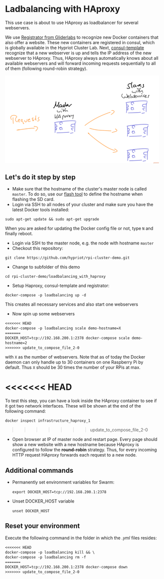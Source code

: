 Ladbalancing with HAproxy
==========================

This use case is about to use HAproxy as loadbalancer for several webservers.

We use [Registrator from Gliderlabs](https://github.com/gliderlabs/registrator) to recognize new Docker containers that also offer a website. These new containers are registered in consul, which is globally available in the Hypriot Cluster Lab. Next, [consul-template](https://github.com/hashicorp/consul-template) recognize that a new webserver is up and tells the IP address of the new webserver to HAproxy.
Thus, HAproxy always automatically knows about all available webservers and will forward incoming requests sequentially to all of them (following round-robin strategy).

![sketch](sketch_loadbalancer_demo.png)

Let's do it step by step
------------------------

- Make sure that the hostname of the cluster's master node is called `master`. To do so, use our [flash tool](https://github.com/hypriot/flash) to define the hostname when flashing the SD card.
- Login via SSH to all nodes of your cluster and make sure you have the latest Docker tools installed:
```
sudo apt-get update && sudo apt-get upgrade 
```
When you are asked for updating the Docker config file or not, type `N` and finally reboot.

- Login via SSH to the master node, e.g. the node with hostname `master`
- Checkout this repository:

```
git clone https://github.com/hypriot/rpi-cluster-demo.git
```

- Change to subfolder of this demo

```
cd rpi-cluster-demo/loadbalancing_with_haproxy
```

- Setup Haproxy, consul-template and registrator:

```
docker-compose -p loadbalancing up -d
```

This creates all necessary services and also start one webservers 

- Now spin up some webservers 
 
```
<<<<<<< HEAD
docker-compose -p loadbalancing scale demo-hostname=X
=======
DOCKER_HOST=tcp://192.168.200.1:2378 docker-compose scale demo-hostname=2
>>>>>>> update_to_compose_file_2-0
```

with `X` as the number of webservers. Note that as of today the Docker daemon can only handle up to 30 containers on one Raspberry Pi by default. Thus `X` should be 30 times the number of your RPis at max.

<<<<<<< HEAD
=======
To test this step, you can have a look inside the HAproxy container to see if it got two network interfaces. These will be shown at the end of the following command:

```
docker inspect infrastructure_haproxy_1
```
>>>>>>> update_to_compose_file_2-0

- Open browser at IP of master node and restart page. Every page should show a new website with a new hostname because HAproxy is configured to follow the **round-robin** strategy. Thus, for every incoming HTTP request HAproxy forwards each request to a new node.


Additional commands
--------------------
- Permanently set environment variables for Swarm:

  `export DOCKER_HOST=tcp://192.168.200.1:2378`

- Unset DOCKER_HOST variable

  `unset DOCKER_HOST`


Reset your environment
----------------------

Execute the following command in the folder in which the *.yml* files resides:
```
<<<<<<< HEAD
docker-compose -p loadbalancing kill && \
docker-compose -p loadbalancing rm -f 
=======
DOCKER_HOST=tcp://192.168.200.1:2378 docker-compose down
>>>>>>> update_to_compose_file_2-0
```

